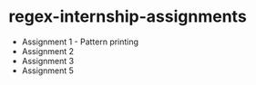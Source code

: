 # regex-internship-assignments

- Assignment 1 - Pattern printing
- Assignment 2
- Assignment 3
- Assignment 5